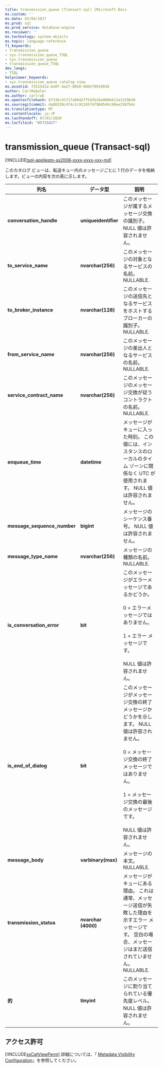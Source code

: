 ```yaml
---
title: transmission_queue (Transact-sql) |Microsoft Docs
ms.custom: ''
ms.date: 03/04/2017
ms.prod: sql
ms.prod_service: database-engine
ms.reviewer: ''
ms.technology: system-objects
ms.topic: language-reference
f1_keywords:
- transmission_queue
- sys.transmission_queue_TSQL
- sys.transmission_queue
- transmission_queue_TSQL
dev_langs:
- TSQL
helpviewer_keywords:
- sys.transmission_queue catalog view
ms.assetid: f3515d1a-be8f-4a27-8058-8865f0919838
author: CarlRabeler
ms.author: carlrab
ms.openlocfilehash: 8f336c91717a8842ff5d3b3da980b413a13296d9
ms.sourcegitcommit: da88320c474c1c9124574f90d549c50ee3387b4c
ms.translationtype: MT
ms.contentlocale: ja-JP
ms.lasthandoff: 07/01/2020
ms.locfileid: "85733427"
---
```

# <a name="systransmission_queue-transact-sql"></a>transmission_queue (Transact-sql)
[!INCLUDE[tsql-appliesto-ss2008-xxxx-xxxx-xxx-md](../../includes/applies-to-version/sqlserver.md)]

  このカタログ ビューは、転送キュー内のメッセージごとに 1 行のデータを格納します。ビューの内容を次の表に示します。  
  
|列名|データ型|説明|  
|-----------------|---------------|-----------------|  
|**conversation_handle**|**uniqueidentifier**|このメッセージが属するメッセージ交換の識別子。 NULL 値は許容されません。|  
|**to_service_name**|**nvarchar(256)**|このメッセージの対象となるサービスの名前。 NULLABLE.|  
|**to_broker_instance**|**nvarchar(128)**|このメッセージの送信先となるサービスをホストするブローカーの識別子。 NULLABLE.|  
|**from_service_name**|**nvarchar(256)**|このメッセージの差出人となるサービスの名前。 NULLABLE.|  
|**service_contract_name**|**nvarchar(256)**|このメッセージのメッセージ交換が従うコントラクトの名前。 NULLABLE.|  
|**enqueue_time**|**datetime**|メッセージがキューに入った時刻。 この値には、インスタンスのローカルのタイム ゾーンに関係なく UTC が使用されます。 NULL 値は許容されません。|  
|**message_sequence_number**|**bigint**|メッセージのシーケンス番号。 NULL 値は許容されません。|  
|**message_type_name**|**nvarchar(256)**|メッセージの種類の名前。 NULLABLE.|  
|**is_conversation_error**|**bit**|このメッセージがエラーメッセージであるかどうか。<br /><br /> 0 = エラーメッセージではありません。<br /><br /> 1 = エラー メッセージです。<br /><br /> NULL 値は許容されません。|  
|**is_end_of_dialog**|**bit**|このメッセージがメッセージ交換の終了メッセージかどうかを示します。 NULL 値は許容されません。<br /><br /> 0 = メッセージ交換の終了メッセージではありません。<br /><br /> 1 = メッセージ交換の最後のメッセージです。<br /><br /> NULL 値は許容されません。|  
|**message_body**|**varbinary(max)**|メッセージの本文。 NULLABLE.|  
|**transmission_status**|**nvarchar (4000)**|メッセージがキューにある理由。 これは通常、メッセージ送信が失敗した理由を示すエラー メッセージです。 空白の場合、メッセージはまだ送信されていません。 NULLABLE.|  
|**的**|**tinyint**|このメッセージに割り当てられている優先度レベル。 NULL 値は許容されません。|  
  
## <a name="permissions"></a>アクセス許可  
 [!INCLUDE[ssCatViewPerm](../../includes/sscatviewperm-md.md)] 詳細については、「 [Metadata Visibility Configuration](../../relational-databases/security/metadata-visibility-configuration.md)」を参照してください。  
  
  
